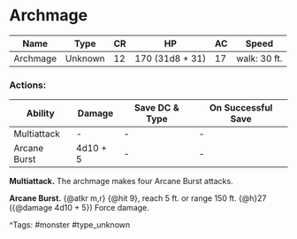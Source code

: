 # Archmage

| Name | Type | CR | HP | AC | Speed |
|------|------|----|----|----|-------|
| Archmage | Unknown | 12 | 170 (31d8 + 31) | 17 | walk: 30 ft. |

### Actions:

| Ability | Damage | Save DC & Type | On Successful Save |
|---------|--------|----------------|--------------------|
| Multiattack | - | - | - |
| Arcane Burst | 4d10 + 5 | - | - |


**Multiattack.** The archmage makes four Arcane Burst attacks.

**Arcane Burst.** {@atkr m,r} {@hit 9}, reach 5 ft. or range 150 ft. {@h}27 ({@damage 4d10 + 5}) Force damage.

^Tags: #monster #type_unknown